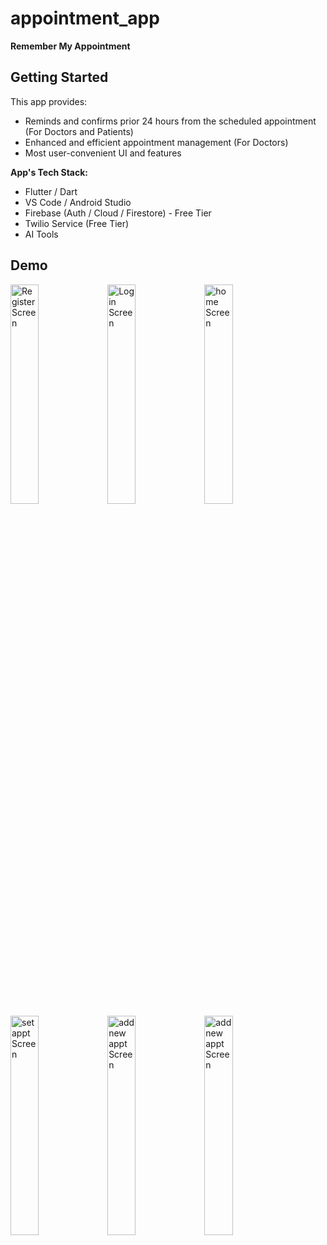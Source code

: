 # appointment_app
**Remember My Appointment**

## Getting Started

This app provides:
- Reminds and confirms prior 24 hours from the scheduled appointment (For Doctors and Patients)  
- Enhanced and efficient appointment management (For Doctors)  
- Most user-convenient UI and features  

**App's Tech Stack:**
- Flutter / Dart  
- VS Code / Android Studio  
- Firebase (Auth / Cloud / Firestore) - Free Tier  
- Twilio Service (Free Tier)  
- AI Tools  

## Demo

<div align="left">
  <img src="https://github.com/user-attachments/assets/69b35c5e-7ccd-4d5f-ae66-c5d52890beac" alt="Register Screen" width="30%" />
  <img src="https://github.com/user-attachments/assets/227372d6-3c85-4c90-9f10-12611a39497f" alt="Login Screen" width="30%" />
  <img src="https://github.com/user-attachments/assets/42a9441b-16bf-4597-9d4b-787f901166cc" alt="home Screen" width="30%" />
  <img src="https://github.com/user-attachments/assets/81bc6253-b3bb-41e5-98a4-63215c8cbc52" alt="set appt Screen" width="30%" />
  <img src="https://github.com/user-attachments/assets/0b132062-6bf6-46b6-b443-ffd672e3050b" alt="add new appt Screen" width="30%" />
  <img src="https://github.com/user-attachments/assets/e5b16c83-ccce-4558-800e-a071072793d0" alt="add new appt Screen" width="30%" />
</div>


